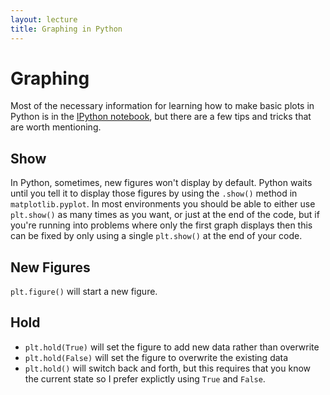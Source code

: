 ```yaml
---
layout: lecture
title: Graphing in Python
---
```


# Graphing

Most of the necessary information for learning how to make basic plots in Python
is in the [IPython notebook](http://nbviewer.ipython.org/urls/github.com/weecology/progbio/raw/master/ipynbs/matplotlib.ipynb),
but there are a few tips and tricks that are worth mentioning.


## Show

In Python, sometimes, new figures won't display by default. Python waits until
you tell it to display those figures by using the ``.show()`` method in
``matplotlib.pyplot``. In most environments you should be able to either use
``plt.show()`` as many times as you want, or just at the end of the code, but if
you're running into problems where only the first graph displays then this can
be fixed by only using a single ``plt.show()`` at the end of your code.


## New Figures

``plt.figure()`` will start a new figure.


## Hold

* ``plt.hold(True)`` will set the figure to add new data rather than overwrite
* ``plt.hold(False)`` will set the figure to overwrite the existing data
* ``plt.hold()`` will switch back and forth, but this requires that you know
the current state so I prefer explictly using ``True`` and ``False``.
